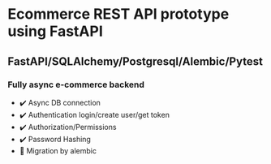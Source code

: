 # Ecommerce REST API prototype using FastAPI

## FastAPI/SQLAlchemy/Postgresql/Alembic/Pytest

### Fully async e-commerce backend
* ✔️ Async DB connection
* ✔️ Authentication login/create user/get token
* ✔️ Authorization/Permissions
* ✔️ Password Hashing
* 🚧 Migration by alembic
